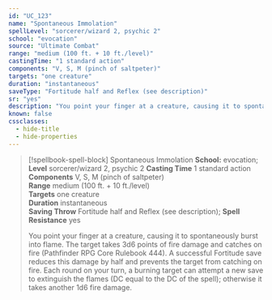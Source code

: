 ```yaml
---
id: "UC_123"
name: "Spontaneous Immolation"
spellLevel: "sorcerer/wizard 2, psychic 2"
school: "evocation"
source: "Ultimate Combat"
range: "medium (100 ft. + 10 ft./level)"
castingTime: "1 standard action"
components: "V, S, M (pinch of saltpeter)"
targets: "one creature"
duration: "instantaneous"
saveType: "Fortitude half and Reflex (see description)"
sr: "yes"
description: "You point your finger at a creature, causing it to spontaneously burst into flame. The target takes 3d6 points of fire damage and catches on fire (Pathfinder RPG Core Rulebook 444). A successful Fortitude save reduces this damage by half and prevents the target from catching on fire. Each round on your turn, a burning target can attempt a new save to extinguish the flames (DC equal to the DC of the spell); otherwise it takes another 1d6 fire damage."
known: false
cssclasses:
  - hide-title
  - hide-properties
---
```


> [!spellbook-spell-block] Spontaneous Immolation
> **School:** evocation; **Level** sorcerer/wizard 2, psychic 2
> **Casting Time** 1 standard action  
> **Components** V, S, M (pinch of saltpeter)  
> **Range** medium (100 ft. + 10 ft./level)  
> **Targets** one creature  
> **Duration** instantaneous  
> **Saving Throw** Fortitude half and Reflex (see description); **Spell Resistance** yes
> 
> You point your finger at a creature, causing it to spontaneously burst into flame. The target takes 3d6 points of fire damage and catches on fire (Pathfinder RPG Core Rulebook 444). A successful Fortitude save reduces this damage by half and prevents the target from catching on fire. Each round on your turn, a burning target can attempt a new save to extinguish the flames (DC equal to the DC of the spell); otherwise it takes another 1d6 fire damage.